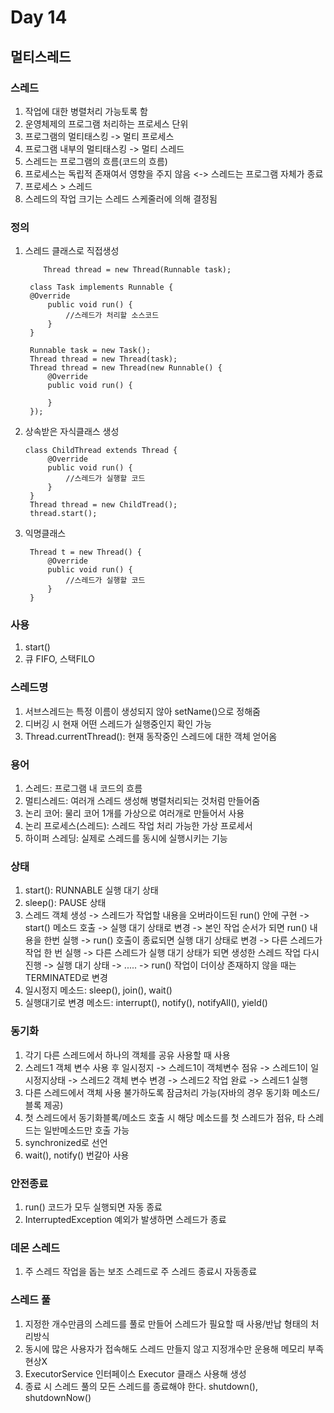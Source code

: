# Day 14
## 멀티스레드
### 스레드
1. 작업에 대한 병렬처리 가능토록 함
2. 운영체제의 프로그램 처리하는 프로세스 단위
3. 프로그램의 멀티태스킹 -> 멀티 프로세스
4. 프로그램 내부의 멀티태스킹 -> 멀티 스레드
5. 스레드는 프로그램의 흐름(코드의 흐름)
6. 프로세스는 독립적 존재여서 영향을 주지 않음 <-> 스레드는 프로그램 자체가 종료
7. 프로세스 > 스레드
8. 스레드의 작업 크기는 스레드 스케줄러에 의해 결정됨

### 정의
1. 스레드 클래스로 직접생성
   ```
       Thread thread = new Thread(Runnable task);
    
    class Task implements Runnable {
    @Override
        public void run() {
            //스레드가 처리할 소스코드
        }
    }

    Runnable task = new Task();
    Thread thread = new Thread(task);
    Thread thread = new Thread(new Runnable() {
        @Override
        public void run() {

        }
    });
   ```

2. 상속받은 자식클래스 생성
   ```
   class ChildThread extends Thread {
        @Override
        public void run() {
            //스레드가 실행할 코드
        }
    }
    Thread thread = new ChildTread();
    thread.start();
   ```

3. 익명클래스
   ```
    Thread t = new Thread() {
        @Override
        public void run() {
            //스레드가 실행할 코드
        }
    }
   ```

### 사용
1. start()
2. 큐 FIFO, 스택FILO

### 스레드명
1. 서브스레드는 특정 이름이 생성되지 않아 setName()으로 정해줌
2. 디버깅 시 현재 어떤 스레드가 실행중인지 확인 가능
3. Thread.currentThread(): 현재 동작중인 스레드에 대한 객체 얻어옴

### 용어
1. 스레드: 프로그램 내 코드의 흐름
2. 멀티스레드: 여러개 스레드 생성해 병렬처리되는 것처럼 만들어줌
3. 논리 코어: 물리 코어 1개를 가상으로 여러개로 만들어서 사용
4. 논리 프로세스(스레드): 스레드 작업 처리 가능한 가상 프로세서
5. 하이퍼 스레딩: 실제로 스레드를 동시에 실행시키는 기능

### 상태
1. start(): RUNNABLE 실행 대기 상태
2. sleep(): PAUSE 상태
3. 스레드 객체 생성 -> 스레드가 작업할 내용을 오버라이드된 run() 안에 구현 -> start() 메소드 호출 -> 실행 대기 상태로 변경 -> 본인 작업 순서가 되면 run() 내용을 한번 실행 -> run() 호출이 종료되면 실행 대기 상태로 변경 -> 다른 스레드가 작업 한 번 실행 -> 다른 스레드가 실행 대기 상태가 되면 생성한 스레드 작업 다시 진행 -> 실행 대기 상태 -> ..... -> run() 작업이 더이상 존재하지 않을 때는 TERMINATED로 변경
4. 일시정지 메소드: sleep(), join(), wait()
5. 실행대기로 변경 메소드: interrupt(), notify(), notifyAll(), yield()

### 동기화
1. 각기 다른 스레드에서 하나의 객체를 공유 사용할 때 사용
2. 스레드1 객체 변수 사용 후 일시정지 -> 스레드1이 객체변수 점유 -> 스레드1이 일시정지상태 -> 스레드2 객체 변수 변경 -> 스레드2 작업 완료 -> 스레드1 실행
3. 다른 스레드에서 객체 사용 불가하도록 잠금처리 가능(자바의 경우 동기화 메소드/블록 제공)
4. 첫 스레드에서 동기화블록/메소드 호출 시 해당 메소드를 첫 스레드가 점유, 타 스레드는 일반메소드만 호출 가능
5. synchronized로 선언
6. wait(), notify() 번갈아 사용

### 안전종료
1. run() 코드가 모두 실행되면 자동 종료
2. InterruptedException 예외가 발생하면 스레드가 종료

### 데몬 스레드
1. 주 스레드 작업을 돕는 보조 스레드로 주 스레드 종료시 자동종료

### 스레드 풀
1. 지정한 개수만큼의 스레드를 풀로 만들어 스레드가 필요할 때 사용/반납 형태의 처리방식
2. 동시에 많은 사용자가 접속해도 스레드 만들지 않고 지정개수만 운용해 메모리 부족현상X
3. ExecutorService 인터페이스 Executor 클래스 사용해 생성
4. 종료 시 스레드 풀의 모든 스레드를 종료해야 한다. shutdown(), shutdownNow()
